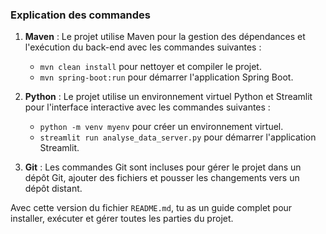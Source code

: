 
### Explication des commandes

1. **Maven** : Le projet utilise Maven pour la gestion des dépendances et l'exécution du back-end avec les commandes suivantes :
   - `mvn clean install` pour nettoyer et compiler le projet.
   - `mvn spring-boot:run` pour démarrer l'application Spring Boot.

2. **Python** : Le projet utilise un environnement virtuel Python et Streamlit pour l'interface interactive avec les commandes suivantes :
   - `python -m venv myenv` pour créer un environnement virtuel.
   - `streamlit run analyse_data_server.py` pour démarrer l'application Streamlit.

3. **Git** : Les commandes Git sont incluses pour gérer le projet dans un dépôt Git, ajouter des fichiers et pousser les changements vers un dépôt distant.

Avec cette version du fichier `README.md`, tu as un guide complet pour installer, exécuter et gérer toutes les parties du projet.

